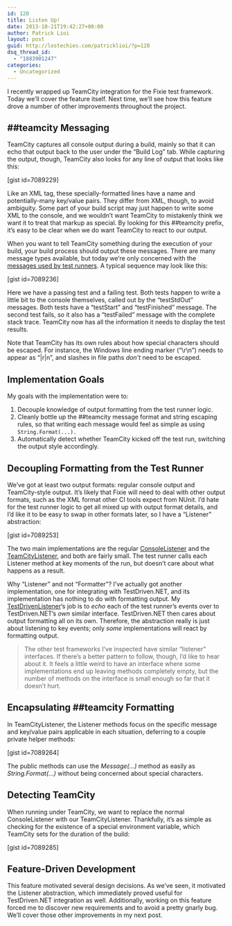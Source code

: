 ```yaml
---
id: 120
title: Listen Up!
date: 2013-10-21T19:42:27+00:00
author: Patrick Lioi
layout: post
guid: http://lostechies.com/patricklioi/?p=120
dsq_thread_id:
  - "1883901247"
categories:
  - Uncategorized
---
```

I recently wrapped up TeamCity integration for the Fixie test framework. Today we&#8217;ll cover the feature itself. Next time, we&#8217;ll see how this feature drove a number of other improvements throughout the project.

## ##teamcity Messaging

TeamCity captures all console output during a build, mainly so that it can echo that output back to the user under the &#8220;Build Log&#8221; tab. While capturing the output, though, TeamCity also looks for any line of output that looks like this:

[gist id=7089229]

Like an XML tag, these specially-formatted lines have a name and potentially-many key/value pairs. They differ from XML, though, to avoid ambiguity. Some part of your build script may just happen to write some XML to the console, and we wouldn&#8217;t want TeamCity to mistakenly think we want it to treat that markup as special. By looking for this ##teamcity prefix, it&#8217;s easy to be clear when we do want TeamCity to react to our output.

When you want to tell TeamCity something during the execution of your build, your build process should output these messages. There are many message types available, but today we&#8217;re only concerned with the [messages used by test runners](http://confluence.jetbrains.com/display/TCD8/Build+Script+Interaction+with+TeamCity#BuildScriptInteractionwithTeamCity-ReportingTests). A typical sequence may look like this:

[gist id=7089236]

Here we have a passing test and a failing test. Both tests happen to write a little bit to the console themselves, called out by the &#8220;testStdOut&#8221; messages. Both tests have a &#8220;testStart&#8221; and &#8220;testFinished&#8221; message. The second test fails, so it also has a &#8220;testFailed&#8221; message with the complete stack trace. TeamCity now has all the information it needs to display the test results.

Note that TeamCity has its own rules about how special characters should be escaped. For instance, the Windows line ending marker (&#8220;\r\n&#8221;) needs to appear as &#8220;|r|n&#8221;, and slashes in file paths _don&#8217;t_ need to be escaped.

## Implementation Goals

My goals with the implementation were to:

  1. Decouple knowledge of output formatting from the test runner logic.
  2. Cleanly bottle up the ##teamcity message format and string escaping rules, so that writing each message would feel as simple as using `String.Format(...).`
  3. Automatically detect whether TeamCity kicked off the test run, switching the output style accordingly.

## Decoupling Formatting from the Test Runner

We&#8217;ve got at least two output formats: regular console output and TeamCity-style output. It&#8217;s likely that Fixie will need to deal with other output formats, such as the XML format other CI tools expect from NUnit. I&#8217;d hate for the test runner logic to get all mixed up with output format details, and I&#8217;d like it to be easy to swap in other formats later, so I have a &#8220;Listener&#8221; abstraction:

[gist id=7089253]

The two main implementations are the regular [ConsoleListener](https://github.com/plioi/fixie/blob/bbf7966fee939f1c6433695a7678e62d91419c1f/src/Fixie/Listeners/ConsoleListener.cs) and the [TeamCityListener](https://github.com/plioi/fixie/blob/bbf7966fee939f1c6433695a7678e62d91419c1f/src/Fixie/Listeners/TeamCityListener.cs), and both are fairly small. The test runner calls each Listener method at key moments of the run, but doesn&#8217;t care about what happens as a result.

Why &#8220;Listener&#8221; and not &#8220;Formatter&#8221;? I&#8217;ve actually got another implementation, one for integrating with TestDriven.NET, and its implementation has nothing to do with formatting output. My [TestDrivenListener](https://github.com/plioi/fixie/blob/bbf7966fee939f1c6433695a7678e62d91419c1f/src/Fixie.TestDriven/TestDrivenListener.cs)&#8216;s job is to _echo_ each of the test runner&#8217;s events over to TestDriven.NET&#8217;s _own_ similar interface. TestDriven.NET then cares about output formatting all on its own. Therefore, the abstraction really is just about listening to key events; only _some_ implementations will react by formatting output.

> The other test frameworks I&#8217;ve inspected have similar &#8220;listener&#8221; interfaces. If there&#8217;s a better pattern to follow, though, I&#8217;d like to hear about it. It feels a little weird to have an interface where some implementations end up leaving methods completely empty, but the number of methods on the interface is small enough so far that it doesn&#8217;t hurt.

## Encapsulating ##teamcity Formatting

In TeamCityListener, the Listener methods focus on the specific message and key/value pairs applicable in each situation, deferring to a couple private helper methods:

[gist id=7089264]

The public methods can use the _Message(&#8230;)_ method as easily as _String.Format(&#8230;)_ without being concerned about special characters.

## Detecting TeamCity

When running under TeamCity, we want to replace the normal ConsoleListener with our TeamCityListener. Thankfully, it&#8217;s as simple as checking for the existence of a special environment variable, which TeamCity sets for the duration of the build:

[gist id=7089285]

## Feature-Driven Development

This feature motivated several design decisions. As we&#8217;ve seen, it motivated the Listener abstraction, which immediately proved useful for TestDriven.NET integration as well. Additionally, working on this feature forced me to discover new requirements and to avoid a pretty gnarly bug. We&#8217;ll cover those other improvements in my next post.